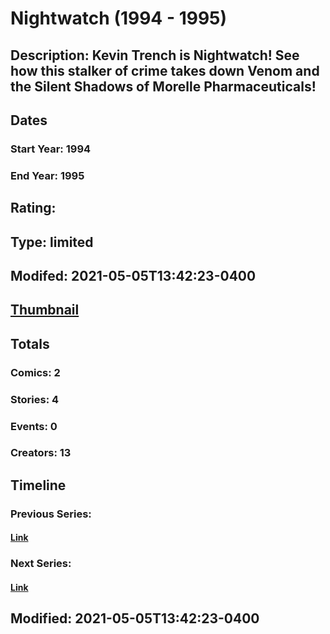 # Nightwatch (1994 - 1995)
## Description: Kevin Trench is Nightwatch! See how this stalker of crime takes down Venom and the Silent Shadows of Morelle Pharmaceuticals! 
## Dates
### Start Year: 1994
### End Year: 1995
## Rating: 
## Type: limited
## Modifed: 2021-05-05T13:42:23-0400
## [Thumbnail](http://i.annihil.us/u/prod/marvel/i/mg/6/03/609067da04862.jpg)
## Totals
### Comics: 2
### Stories: 4
### Events: 0
### Creators: 13
## Timeline
### Previous Series: 
#### [Link]()
### Next Series: 
#### [Link]()
## Modified: 2021-05-05T13:42:23-0400